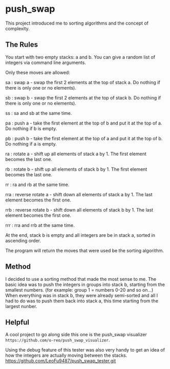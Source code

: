 # push_swap

This project introduced me to sorting algorithms and the concept of complexity.

## The Rules

You start with two empty stacks: a and b. You can give a random list of integers via command line arguments.

Only these moves are allowed:

sa : swap a - swap the first 2 elements at the top of stack a. Do nothing if there is only one or no elements).

sb : swap b - swap the first 2 elements at the top of stack b. Do nothing if there is only one or no elements).

ss : sa and sb at the same time.

pa : push a - take the first element at the top of b and put it at the top of a. Do nothing if b is empty.

pb : push b - take the first element at the top of a and put it at the top of b. Do nothing if a is empty.

ra : rotate a - shift up all elements of stack a by 1. The first element becomes the last one.

rb : rotate b - shift up all elements of stack b by 1. The first element becomes the last one.

rr : ra and rb at the same time.

rra : reverse rotate a - shift down all elements of stack a by 1. The last element becomes the first one.

rrb : reverse rotate b - shift down all elements of stack b by 1. The last element becomes the first one.

rrr : rra and rrb at the same time.

At the end, stack b is empty and all integers are be in stack a, sorted in ascending order.

The program will return the moves that were used be the sorting algorithm.

## Method

I decided to use a sorting method that made the most sense to me. The basic idea was to push the integers in groups into stack b, starting from the smallest numbers. (for example: group 1 = numbers 0-20 and so on...) When everything was in stack b, they were already semi-sorted and all I had to do was to push them back into stack a, this time starting from the largest nunber.

## Helpful

A cool project to go along side this one is the push_swap visualizer ```https://github.com/o-reo/push_swap_visualizer```.

Using the debug feature of this tester was also very handy to get an idea of how the integers are actually moving between the stacks. https://github.com/LeoFu9487/push_swap_tester.git

